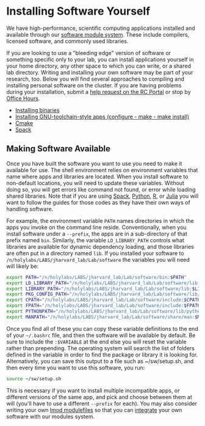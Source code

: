# Installing Software Yourself

We have high-performance, scientific computing applications installed and available through our [software module system](https://docs.rc.fas.harvard.edu/kb/modules-intro/). These include compilers, licensed software, and commonly used libraries.

If you are looking to use a "bleeding edge" version of software or something specific only to your lab, you can install applications yourself in your home directory, any other space to which you can write, or a shared lab directory. Writing and installing your own software may be part of your research, too. Below you will find several approaches to compiling and installing personal software on the cluster. If you are having problems during your installation, submit a [help request on the RC Portal](https://portal.rc.fas.harvard.edu/rcrt/submit_ticket) or stop by [Office Hours](https://www.rc.fas.harvard.edu/training/office-hours/).

* [Installing binaries](Binaries.md)
* [Installing GNU-toolchain-style apps (configure - make - make install)](Gnu.md)
* [Cmake](Cmake.md)
* [Spack](Spack.md)

## Making Software Available

Once you have built the software you want to use you need to make it available for use. The shell environment relies on environment variables that name where apps and libraries are located. When you install software to non-default locations, you will need to update these variables. Without doing so, you will get errors like command not found, or error while loading shared libraries. Note that if you are using [Spack](Spack.md), [Python](../../Languages/Python/Mamba.md), [R](../../Languages/R/README.md), or [Julia](../../Languages/Julia/README.md) you will want to follow the guides for those codes as they have their own ways of handling software.

For example, the environment variable <code>PATH</code> names directories in which the apps you invoke on the command line reside. Conventionally, when you install software under a <code>--prefix</code>, the apps are in a sub-directory of that prefix named <code>bin</code>. Similarly, the variable <code>LD_LIBRARY_PATH</code> controls what libraries are available for dynamic dependency loading, and those libraries are often put in a directory named <code>lib</code>. If you installed your software to <code>/n/holylabs/LABS/jharvard_lab/Lab/software</code> the variables you will need will likely be:

```bash
export PATH="/n/holylabs/LABS/jharvard_lab/Lab/software/bin:$PATH"
export LD_LIBRARY_PATH="/n/holylabs/LABS/jharvard_lab/Lab/software/lib:$LD_LIBRARY_PATH"
export LIBRARY_PATH="/n/holylabs/LABS/jharvard_lab/Lab/software/lib:$LIBRARY_PATH"
export PKG_CONFIG_PATH="/n/holylabs/LABS/jharvard_lab/Lab/software/lib/pkgconfig:$PKG_CONFIG_PATH"
export CPATH="/n/holylabs/LABS/jharvard_lab/Lab/software/include:$CPATH"
export FPATH="/n/holylabs/LABS/jharvard_lab/Lab/software/include:$FPATH"
export PYTHONPATH="/n/holylabs/LABS/jharvard_lab/Lab/software/lib/python2.7/site-packages:$PYTHONPATH"
export MANPATH="/n/holylabs/LABS/jharvard_lab/Lab/software/share/man:$MANPATH"
```

Once you find all of these you can copy these variable definitions to the end of your <code>~/.bashrc</code> file, and then the software will be available by default. Be sure to include the <code>:$VARIABLE</code> at the end else you will reset the variable rather than prepending. The operating system will search the list of folders defined in the variable in order to find the package or library it is looking for.  Alternatively, you can save this output to a file such as ~/sw/setup.sh, and then every time you want to use this software, you run:

```bash
source ~/sw/setup.sh
```

This is necessary if you want to install multiple incompatible apps, or different versions of the same app, and pick and choose between them at will (you'll have to use a different <code>--prefix</code> for each). You may also consider writing your own [lmod modulefiles](https://lmod.readthedocs.io/en/latest/015_writing_modules.html) so that you can [integrate](https://lmod.readthedocs.io/en/latest/020_advanced.html) your own software with our modules system.